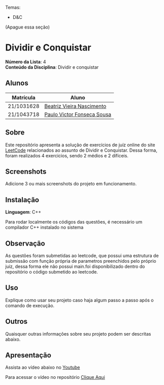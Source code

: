 

Temas:
 - D&C
 
 
 
 (Apague essa seção)

# Dividir e Conquistar

**Número da Lista**: 4<br>
**Conteúdo da Disciplina**: Dividir e conquistar<br>

## Alunos
|Matrícula | Aluno |
| -- | -- |
| 21/1031628 |  [Beatriz Vieira Nascimento](https://github.com/Beatrizvn)     |
| 21/1043718 | [Paulo Victor Fonseca Sousa](https://github.com/PauloVictorFS)  |

## Sobre 
Este repositório apresenta a solução de exercícios de juíz online do site [LeetCode](https://leetcode.com/) relacionados ao assunto de Dividir e Conquistar. Dessa forma, foram realizados 4 exercicios, sendo 2 médios e 2 difíceis.


## Screenshots
Adicione 3 ou mais screenshots do projeto em funcionamento.

## Instalação 
**Linguagem**: C++<br>

Para rodar localmente os códigos das questões, é necessário um compilador C++ instalado no sistema

## Observação
As questões foram submetidas ao leetcode, que possui uma estrutura de submissão com função própria de parametros preenchidos pelo próprio juiz, dessa forma ele não possui main.foi disponibilizado dentro do repositório o código submetido ao leetcode.


## Uso 
Explique como usar seu projeto caso haja algum passo a passo após o comando de execução.

## Outros 
Quaisquer outras informações sobre seu projeto podem ser descritas abaixo.


## Apresentação
 
 Assista ao vídeo abaixo no [Youtube]()
 

Para acessar o vídeo no repositório   [Clique Aqui]()




